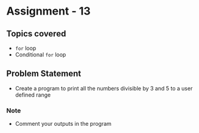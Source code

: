 # Assignment - 13

## Topics covered

- `for` loop
- Conditional `for` loop


## Problem Statement

- Create a program to print all the numbers divisible by 3 and 5 to a user defined range

### Note

- Comment your outputs in the program
